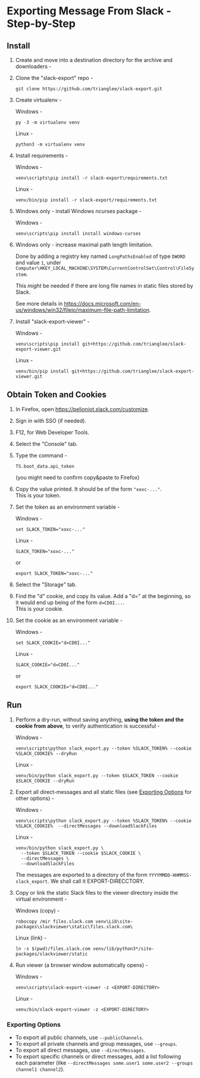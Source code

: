 # Exporting Message From Slack - Step-by-Step

## Install

1. Create and move into a destination directory for the archive and downloaders -
   
1. Clone the "slack-export" repo -

   ```
   git clone https://github.com/trianglee/slack-export.git
   ```
   
1. Create virtualenv -

   Windows -

   ```
   py -3 -m virtualenv venv
   ```

   Linux -

   ```
   python3 -m virtualenv venv
   ```
   
1. Install requirements -

   Windows -

   ```
   venv\scripts\pip install -r slack-export\requirements.txt
   ```

   Linux -

   ```
   venv/bin/pip install -r slack-export/requirements.txt
   ```

1. Windows only - install Windows ncurses package -

   Windows -

   ```
   venv\scripts\pip install install windows-curses
   ```

1. Windows only - increase maximal path length limitation.

   Done by adding a registry key named `LongPathsEnabled` of type
   `DWORD` and value `1`, under 
   `Computer\HKEY_LOCAL_MACHINE\SYSTEM\CurrentControlSet\Control\FileSystem`.

   This *might* be needed if there are long file names in static files
   stored by Slack.

   See more details in https://docs.microsoft.com/en-us/windows/win32/fileio/maximum-file-path-limitation.

1. Install "slack-export-viewer" -

   Windows -

   ```
   venv\scripts\pip install git+https://github.com/trianglee/slack-export-viewer.git
   ```

   Linux -

   ```
   venv/bin/pip install git+https://github.com/trianglee/slack-export-viewer.git
   ```

## Obtain Token and Cookies

1. In Firefox, open https://pelioniot.slack.com/customize.

1. Sign in with SSO (if needed).

1. F12, for Web Developer Tools.

1. Select the "Console" tab.

1. Type the command -

   `TS.boot_data.api_token`

   (you might need to confirm copy&paste to Firefox)
   
1. Copy the value printed. It should be of the form `"xoxc-..."`.  
   This is your token.

1. Set the token as an environment variable -

   Windows -

   ```
   set SLACK_TOKEN="xoxc-..."
   ```

   Linux -

   ```
   SLACK_TOKEN="xoxc-..."
   ```
   or
   ```
   export SLACK_TOKEN="xoxc-..."
   ```

1. Select the "Storage" tab.

1. Find the "d" cookie, and copy its value. Add a "d=" at the beginning, so it would
   end up being of the form `d=CD0I...`.  
   This is your cookie.

1. Set the cookie as an environment variable -

   Windows -

   ```
   set SLACK_COOKIE="d=CD0I..."
   ```

   Linux -

   ```
   SLACK_COOKIE="d=CD0I..."
   ```
   or
   ```
   export SLACK_COOKIE="d=CD0I..."
   ```

## Run

1. Perform a dry-run, without saving anything, **using the token and the cookie from above**,
   to verify authentication is successful -

   Windows -

   ```
   venv\scripts\python slack_export.py --token %SLACK_TOKEN% --cookie %SLACK_COOKIE% --dryRun 
   ```

   Linux -

   ```
   venv/bin/python slack_export.py --token $SLACK_TOKEN --cookie $SLACK_COOKIE --dryRun 
   ```

1. Export all direct-messages and all static files (see [Exporting Options](#exporting-options) for other options) -

   Windows -

   ```
   venv\scripts\python slack_export.py --token %SLACK_TOKEN% --cookie %SLACK_COOKIE%  --directMessages --downloadSlackFiles 
   ```

   Linux -

   ```
   venv/bin/python slack_export.py \
     --token $SLACK_TOKEN --cookie $SLACK_COOKIE \
     --directMessages \
     --downloadSlackFiles 
   ```

   The messages are exported to a directory of the form `YYYYMMDD-HHMMSS-slack_export`.
   We shall call it EXPORT-DIRECCTORY.

1. Copy or link the static Slack files to the viewer directory inside the virtual environment -

   Windows (copy) -

   ```
   robocopy /mir files.slack.com venv\Lib\site-packages\slackviewer\static\files.slack.com\
   ```

   Linux (link) -

   ```
   ln -s $(pwd)/files.slack.com venv/lib/python3*/site-packages/slackviewer/static
   ```

1. Run viewer (a browser window automatically opens) -

   Windows -

   ```
   venv\scripts\slack-export-viewer -z <EXPORT-DIRECTORY>
   ```

   Linux -

   ```
   venv/bin/slack-export-viewer -z <EXPORT-DIRECTORY>
   ```

### Exporting Options

* To export all public channels, use `--publicChannels`.
* To export all private channels and group messages, use `--groups`.
* To export all direct messages, use `--directMessages`.
* To export specific channels or direct messages, add a list following each parameter 
  (like `--directMessages some.user1 some.user2 --groups channel1 channel2`).
